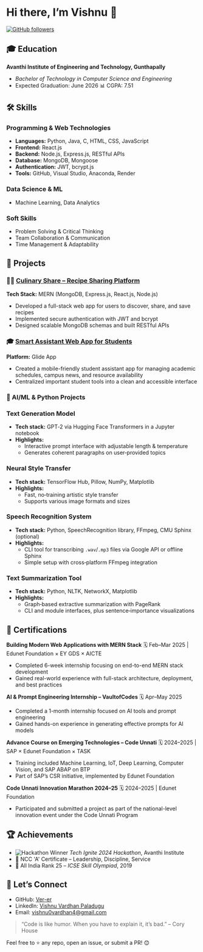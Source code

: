 # Hi there, I’m Vishnu 👋

[![GitHub followers](https://img.shields.io/github/followers/Ver-er?label=Follow\&style=social)](https://github.com/Ver-er)

## 🎓 Education

**Avanthi Institute of Engineering and Technology, Gunthapally**

- *Bachelor of Technology in Computer Science and Engineering*
- Expected Graduation: June 2026
📊 CGPA: 7.51

## 🛠️ Skills

### Programming & Web Technologies

* **Languages:** Python, Java, C, HTML, CSS, JavaScript
* **Frontend:** React.js
* **Backend:** Node.js, Express.js, RESTful APIs
* **Database:** MongoDB, Mongoose
* **Authentication:** JWT, bcrypt.js
* **Tools:** GitHub, Visual Studio, Anaconda, Render

### Data Science & ML

* Machine Learning, Data Analytics

### Soft Skills

* Problem Solving & Critical Thinking
* Team Collaboration & Communication
* Time Management & Adaptability

## 🚀 Projects

### 🧑‍🍳 [Culinary Share – Recipe Sharing Platform](https://culinaryshare-frontend.onrender.com/)

**Tech Stack:** MERN (MongoDB, Express.js, React.js, Node.js)

* Developed a full-stack web app for users to discover, share, and save recipes
* Implemented secure authentication with JWT and bcrypt
* Designed scalable MongoDB schemas and built RESTful APIs

### 🎓 [Smart Assistant Web App for Students](https://student-assistant.glide.page/)

**Platform:** Glide App

* Created a mobile-friendly student assistant app for managing academic schedules, campus news, and resource availability
* Centralized important student tools into a clean and accessible interface

### 🤖 AI/ML & Python Projects

### Text Generation Model
- **Tech stack:** GPT‑2 via Hugging Face Transformers in a Jupyter notebook  
- **Highlights:**  
  - Interactive prompt interface with adjustable length & temperature  
  - Generates coherent paragraphs on user‑provided topics  

### Neural Style Transfer
- **Tech stack:** TensorFlow Hub, Pillow, NumPy, Matplotlib  
- **Highlights:**  
  - Fast, no‑training artistic style transfer  
  - Supports various image formats and sizes  

### Speech Recognition System
- **Tech stack:** Python, SpeechRecognition library, FFmpeg, CMU Sphinx (optional)  
- **Highlights:**  
  - CLI tool for transcribing `.wav`/`.mp3` files via Google API or offline Sphinx  
  - Simple setup with cross‑platform FFmpeg integration  

### Text Summarization Tool
- **Tech stack:** Python, NLTK, NetworkX, Matplotlib  
- **Highlights:**  
  - Graph‑based extractive summarization with PageRank  
  - CLI and module interfaces, plus sentence‑importance visualizations  

## 📜 Certifications

**Building Modern Web Applications with MERN Stack**
🗓️ Feb–Mar 2025 | Edunet Foundation × EY GDS × AICTE

* Completed 6-week internship focusing on end-to-end MERN stack development
* Gained real-world experience with full-stack architecture, deployment, and best practices

**AI & Prompt Engineering Internship – VaultofCodes**
🗓️ Apr–May 2025

* Completed a 1-month internship focused on AI tools and prompt engineering
* Gained hands-on experience in generating effective prompts for AI models

**Advance Course on Emerging Technologies – Code Unnati**
🗓️ 2024–2025 | SAP × Edunet Foundation × TASK

* Training included Machine Learning, IoT, Deep Learning, Computer Vision, and SAP ABAP on BTP
* Part of SAP’s CSR initiative, implemented by Edunet Foundation

**Code Unnati Innovation Marathon 2024–25**
🗓️ 2024–2025 | Edunet Foundation

* Participated and submitted a project as part of the national-level innovation event under the Code Unnati Program

## 🏆 Achievements

* ![Hackathon Winner](https://img.shields.io/badge/Tech%20Ignite%202024-1st%20Place-blueviolet?style=for-the-badge) *Tech Ignite 2024 Hackathon*, Avanthi Institute
* 🏅 NCC 'A' Certificate – Leadership, Discipline, Service
* 🧠 All India Rank 25 – *ICSE Skill Olympiad*, 2019

## 📨 Let’s Connect

* GitHub: [Ver-er](https://github.com/Ver-er)
* LinkedIn: [Vishnu Vardhan Paladugu](www.linkedin.com/in/vishnu-vardhan-paladugu)
* Email: [vishnu0vardhan4@gmail.com](mailto:vishnu0vardhan4@gmail.com)

> “Code is like humor. When you have to explain it, it’s bad.” – Cory House

Feel free to ⭐ any repo, open an issue, or submit a PR! 😊
